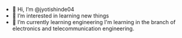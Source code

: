 - 👋 Hi, I’m @jyotishinde04
- 👀 I’m interested in learning new things
- 🌱 I’m currently learning engineering
I'm learning in the branch of electronics and telecommunication engineering.

<!---
jyotishinde04/jyotishinde04 is a ✨ special ✨ repository because its `README.md` (this file) appears on your GitHub profile.
You can click the Preview link to take a look at your changes.
--->
